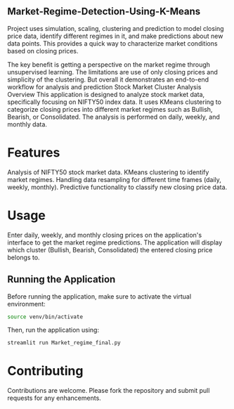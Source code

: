 ## Market-Regime-Detection-Using-K-Means

Project uses simulation, scaling, clustering and prediction to model closing price data, identify different regimes in it, and make predictions about new data points. This provides a quick way to characterize market conditions based on closing prices.

The key benefit is getting a perspective on the market regime through unsupervised learning. The limitations are use of only closing prices and simplicity of the clustering. But overall it demonstrates an end-to-end workflow for analysis and prediction
Stock Market Cluster Analysis
Overview
This application is designed to analyze stock market data, specifically focusing on NIFTY50 index data. It uses KMeans clustering to categorize closing prices into different market regimes such as Bullish, Bearish, or Consolidated. The analysis is performed on daily, weekly, and monthly data.

# Features
Analysis of NIFTY50 stock market data.
KMeans clustering to identify market regimes.
Handling data resampling for different time frames (daily, weekly, monthly).
Predictive functionality to classify new closing price data.

# Usage
Enter daily, weekly, and monthly closing prices on the application's interface to get the market regime predictions.
The application will display which cluster (Bullish, Bearish, Consolidated) the entered closing price belongs to.

## Running the Application

Before running the application, make sure to activate the virtual environment:

```bash
source venv/bin/activate
```

Then, run the application using:

```bash
streamlit run Market_regime_final.py
```





# Contributing
Contributions are welcome. Please fork the repository and submit pull requests for any enhancements.
